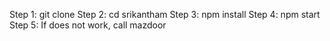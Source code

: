 Step 1: git clone
Step 2: cd srikantham
Step 3: npm install
Step 4: npm start
Step 5: If does not work, call mazdoor
